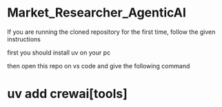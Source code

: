 # Market_Researcher_AgenticAI

If you are running the cloned repository for the first time, follow the given instructions

first you should install uv on your pc

then open this repo on vs code and give the following command

# uv add crewai[tools]
